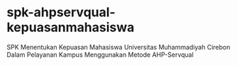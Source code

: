 # spk-ahpservqual-kepuasanmahasiswa
SPK Menentukan Kepuasan Mahasiswa Universitas Muhammadiyah Cirebon Dalam Pelayanan Kampus Menggunakan Metode AHP-Servqual
